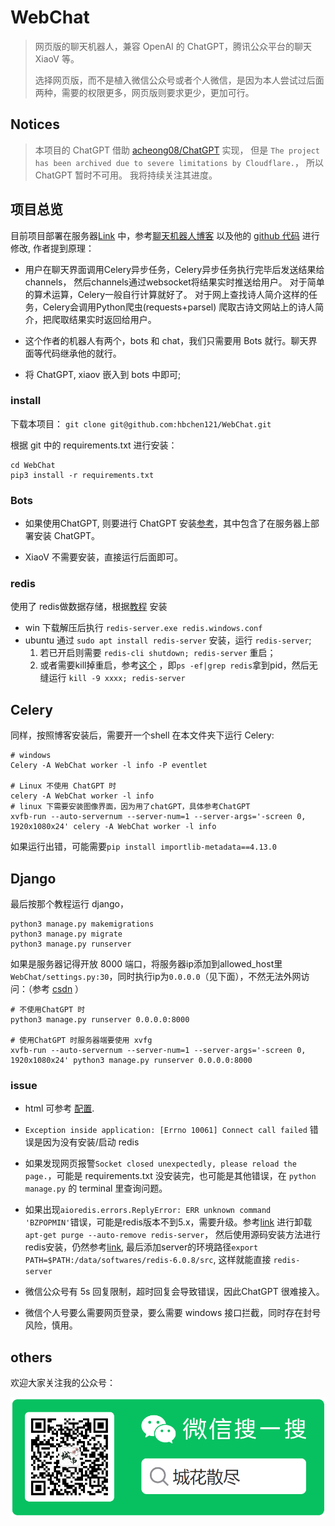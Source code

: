 # WebChat

> 网页版的聊天机器人，兼容 OpenAI 的 ChatGPT，腾讯公众平台的聊天 XiaoV 等。
> 
> 选择网页版，而不是植入微信公众号或者个人微信，是因为本人尝试过后面两种，需要的权限更多，网页版则要求更少，更加可行。

## Notices

> 本项目的 ChatGPT 借助 [acheong08/ChatGPT](https://github.com/acheong08/ChatGPT) 实现，
但是 `The project has been archived due to severe limitations by Cloudflare.`， 所以 ChatGPT 暂时不可用。
我将持续关注其进度。

## 项目总览

目前项目部署在服务器[Link](http://101.42.32.28:8081/bots/) 中，参考[聊天机器人博客](https://www.jb51.net/article/213763.htm) 以及他的 [github 代码](https://github.com/shiyunbo/django-channels-chatbot) 进行修改, 作者提到原理：

- 用户在聊天界面调用Celery异步任务，Celery异步任务执行完毕后发送结果给channels，
  然后channels通过websocket将结果实时推送给用户。
  对于简单的算术运算，Celery一般自行计算就好了。
  对于网上查找诗人简介这样的任务，Celery会调用Python爬虫(requests+parsel)
  爬取古诗文网站上的诗人简介，把爬取结果实时返回给用户。

- 这个作者的机器人有两个，bots 和 chat，我们只需要用 Bots 就行。聊天界面等代码继承他的就行。

- 将 ChatGPT, xiaov 嵌入到 bots 中即可;

### install

下载本项目： `git clone git@github.com:hbchen121/WebChat.git`

根据 git 中的 requirements.txt 进行安装：
```shell 
cd WebChat
pip3 install -r requirements.txt
```

### Bots

- 如果使用ChatGPT, 则要进行 ChatGPT 安装[参考](./bots/chatGPT/readme.md)，其中包含了在服务器上部署安装 ChatGPT。

- XiaoV 不需要安装，直接运行后面即可。

### redis

使用了 redis做数据存储，根据[教程](https://www.runoob.com/redis/redis-install.html) 安装

- win 下载解压后执行 `redis-server.exe redis.windows.conf`
- ubuntu 通过 `sudo apt install redis-server` 安装，运行 `redis-server`;
  1. 若已开启则需要 `redis-cli shutdown; redis-server` 重启；
  2. 或者需要kill掉重启，参考[这个](https://blog.csdn.net/weixin_43493397/article/details/120342624) 
  ，即`ps -ef|grep redis`拿到pid，然后无缝运行 `kill -9 xxxx; redis-server`

## Celery

同样，按照博客安装后，需要开一个shell 在本文件夹下运行 Celery:
```shell 
# windows
Celery -A WebChat worker -l info -P eventlet

# Linux 不使用 ChatGPT 时
celery -A WebChat worker -l info
# linux 下需要安装图像界面，因为用了chatGPT，具体参考ChatGPT
xvfb-run --auto-servernum --server-num=1 --server-args='-screen 0, 1920x1080x24' celery -A WebChat worker -l info
```

如果运行出错，可能需要`pip install importlib-metadata==4.13.0`

## Django 
最后按那个教程运行 django，
```shell 
python3 manage.py makemigrations
python3 manage.py migrate
python3 manage.py runserver
```

如果是服务器记得开放 8000 端口，将服务器ip添加到allowed_host里`WebChat/settings.py:30`，同时执行ip为`0.0.0.0`（见下面），不然无法外网访问：（参考 [csdn](https://blog.csdn.net/hlx20080808/article/details/121474156) ）
```shell 
# 不使用ChatGPT 时
python3 manage.py runserver 0.0.0.0:8000

# 使用ChatGPT 时服务器端要使用 xvfg
xvfb-run --auto-servernum --server-num=1 --server-args='-screen 0, 1920x1080x24' python3 manage.py runserver 0.0.0.0:8000
```

### issue

- html 可参考 [配置](./bots/templates/readme.md).

- `Exception inside application: [Errno 10061] Connect call failed` 错误是因为没有安装/启动 redis

- 如果发现网页报警`Socket closed unexpectedly, please reload the page.`，可能是 requirements.txt 没安装完，也可能是其他错误，在
`python manage.py` 的 terminal 里查询问题。
  
- 如果出现`aioredis.errors.ReplyError: ERR unknown command 'BZPOPMIN'`错误，可能是redis版本不到5.x，需要升级。参考[link](https://blog.csdn.net/guotianqing/article/details/114103122) 进行卸载
  `apt-get purge --auto-remove redis-server`， 然后使用源码安装方法进行redis安装，仍然参考[link](https://www.runoob.com/redis/redis-install.html),
  最后添加server的环境路径`export PATH=$PATH:/data/softwares/redis-6.0.8/src`, 这样就能直接
  `redis-server`
  

- 微信公众号有 5s 回复限制，超时回复会导致错误，因此ChatGPT 很难接入。

- 微信个人号要么需要网页登录，要么需要 windows 接口拦截，同时存在封号风险，慎用。

## others

欢迎大家关注我的公众号：

![QCode](bots/static/images/qcode.png)